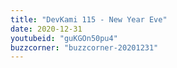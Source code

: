 ```yaml
---
title: "DevKami 115 - New Year Eve"
date: 2020-12-31
youtubeid: "guKGOn50pu4"
buzzcorner: "buzzcorner-20201231"
---
```

